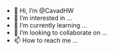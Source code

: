 - 👋 Hi, I’m @CavadHW
- 👀 I’m interested in ...
- 🌱 I’m currently learning ...
- 💞️ I’m looking to collaborate on ...
- 📫 How to reach me ...

<!---
CavadHW/CavadHW is a ✨ special ✨ repository because its `README.md` (this file) appears on your GitHub profile.
You can click the Preview link to take a look at your changes.
--->
